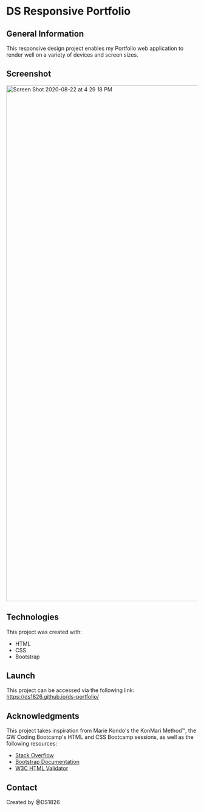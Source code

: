 # DS Responsive Portfolio

## General Information
This responsive design project enables my Portfolio web application to render well on a variety of devices and screen sizes. 

## Screenshot
<img width="1355" alt="Screen Shot 2020-08-22 at 4 29 18 PM" src="https://user-images.githubusercontent.com/67653440/90965283-c20ac580-e494-11ea-9458-5ba1713f48f3.png">

## Technologies
This project was created with: 
* HTML
* CSS
* Bootstrap 

## Launch
This project can be accessed via the following link: https://ds1826.github.io/ds-portfolio/

## Acknowledgments
This project takes inspiration from Marie Kondo's the KonMari Method™, the GW Coding Bootcamp's HTML and CSS Bootcamp sessions, as well as the following resources:

* [Stack Overflow](https://stackoverflow.com/)
* [Bootstrap Documentation](https://getbootstrap.com/)
* [W3C HTML Validator](https://validator.w3.org/)

## Contact
Created by @DS1826
